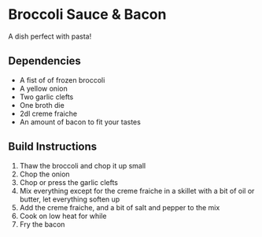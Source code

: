 Broccoli Sauce & Bacon
======================
A dish perfect with pasta!

Dependencies
------------
* A fist of of frozen broccoli
* A yellow onion
* Two garlic clefts
* One broth die
* 2dl creme fraiche
* An amount of bacon to fit your tastes

Build Instructions
------------------
1. Thaw the broccoli and chop it up small
2. Chop the onion
3. Chop or press the garlic clefts
4. Mix everything except for the creme fraiche in a skillet with a bit of oil or butter, let everything soften up
5. Add the creme fraiche, and a bit of salt and pepper to the mix
6. Cook on low heat for while
7. Fry the bacon
